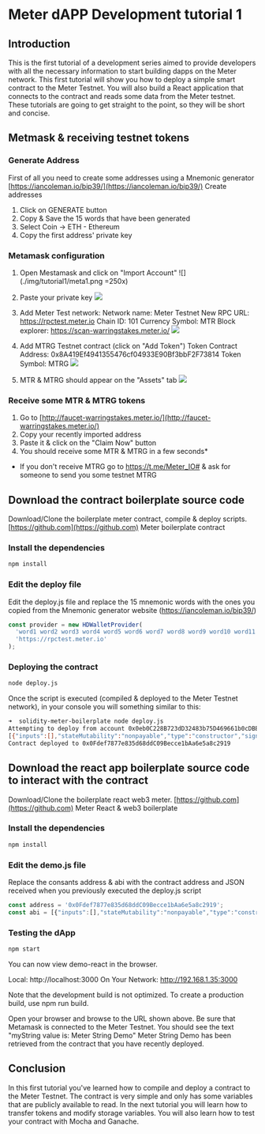 # Meter dAPP Development tutorial 1

## Introduction

This is the first tutorial of a development series aimed to provide developers with all the necessary information to start building dapps on the Meter network.
This first tutorial will show you how to deploy a simple smart contract to the Meter Testnet. You will also build a React application that connects to the contract and reads some data from the Meter testnet.
These tutorials are going to get straight to the point, so they will be short and concise.

## Metmask & receiving testnet tokens

### Generate Address

First of all you need to create some addresses using a Mnemonic generator
[https://iancoleman.io/bip39/](https://iancoleman.io/bip39/) Create addresses

1. Click on GENERATE button
2. Copy & Save the 15 words that have been generated
3. Select Coin -> ETH - Ethereum
4. Copy the first address' private key

### Metamask configuration

1. Open Mestamask and click on "Import Account"
![](./img/tutorial1/meta1.png =250x)

2. Paste your private key
![](./img/tutorial1/meta2.png=250x)

3. Add Meter Test network:
    Network name: Meter Testnet
    New RPC URL: https://rpctest.meter.io
    Chain ID: 101
    Currency Symbol: MTR
    Block explorer: https://scan-warringstakes.meter.io/
![](./img/tutorial1/meta3.png=250x)

4. Add MTRG Testnet contract (click on "Add Token")
    Token Contract Address: 0x8A419Ef4941355476cf04933E90Bf3bbF2F73814
    Token Symbol: MTRG
![](./img/tutorial1/meta4.png=250x)

5. MTR & MTRG should appear on the "Assets" tab
![](./img/tutorial1/meta5.png=250x)

### Receive some MTR & MTRG tokens

1. Go to [http://faucet-warringstakes.meter.io/](http://faucet-warringstakes.meter.io/) 
2. Copy your recently imported address 
3. Paste it & click on the "Claim Now" button
4. You should receive some MTR & MTRG in a few seconds*

* If you don't receive MTRG go to https://t.me/Meter_IO# & ask for someone to send you some testnet MTRG 

## Download the contract boilerplate source code

Download/Clone the boilerplate meter contract, compile & deploy scripts.
[https://github.com](https://github.com) Meter boilerplate contract

### Install the dependencies

````bash
npm install
````

### Edit the deploy file

Edit the deploy.js file and replace the 15 mnemonic words with the ones you copied from the Mnemonic generator website (https://iancoleman.io/bip39/)

````javascript
const provider = new HDWalletProvider(
  'word1 word2 word3 word4 word5 word6 word7 word8 word9 word10 word11 word12 word13 word14 word15',
  'https://rpctest.meter.io'
);
````

### Deploying the contract

````bash
node deploy.js
````

Once the script is executed (compiled & deployed to the Meter Testnet network), in your console you will something similar to this:

````bash
➜  solidity-meter-boilerplate node deploy.js
Attempting to deploy from account 0x0eb0C228B723dD32483b75D469661b0cDBE73264
[{"inputs":[],"stateMutability":"nonpayable","type":"constructor","signature":"constructor"},{"inputs":[],"name":"getArray","outputs":[{"internalType":"string[]","name":"","type":"string[]"}],"stateMutability":"view","type":"function","constant":true,"signature":"0xd504ea1d"},{"inputs":[{"internalType":"uint256","name":"","type":"uint256"}],"name":"myArray","outputs":[{"internalType":"string","name":"","type":"string"}],"stateMutability":"view","type":"function","constant":true,"signature":"0xcc3e57d9"},{"inputs":[],"name":"myString","outputs":[{"internalType":"string","name":"","type":"string"}],"stateMutability":"view","type":"function","constant":true,"signature":"0x492bfa18"}]
Contract deployed to 0x0Fdef7877e835d68ddC09Becce1bAa6e5a8c2919
````

## Download the react app boilerplate source code to interact with the contract

Download/Clone the boilerplate react web3 meter.
[https://github.com](https://github.com) Meter React & web3 boilerplate

### Install the dependencies

````bash
npm install
````

### Edit the demo.js file

Replace the consants address & abi with the contract address and JSON received when you previously executed the deploy.js script

````javascript
const address = '0x0Fdef7877e835d68ddC09Becce1bAa6e5a8c2919';
const abi = [{"inputs":[],"stateMutability":"nonpayable","type":"constructor","signature":"constructor"},{"inputs":[],"name":"getArray","outputs":[{"internalType":"string[]","name":"","type":"string[]"}],"stateMutability":"view","type":"function","constant":true,"signature":"0xd504ea1d"},{"inputs":[{"internalType":"uint256","name":"","type":"uint256"}],"name":"myArray","outputs":[{"internalType":"string","name":"","type":"string"}],"stateMutability":"view","type":"function","constant":true,"signature":"0xcc3e57d9"},{"inputs":[],"name":"myString","outputs":[{"internalType":"string","name":"","type":"string"}],"stateMutability":"view","type":"function","constant":true,"signature":"0x492bfa18"}];
````

### Testing the dApp

````bash
npm start
````

You can now view demo-react in the browser.

  Local:            http://localhost:3000
  On Your Network:  http://192.168.1.35:3000

Note that the development build is not optimized.
To create a production build, use npm run build.

Open your browser and browse to the URL shown above. Be sure that Metamask is connected to the Meter Testnet.
You should see the text "myString value is: Meter String Demo"
Meter String Demo has been retrieved from the contract that you have recently deployed.

## Conclusion

In this first tutorial you've learned how to compile and deploy a contract to the Meter Testnet. The contract is very simple and only has some variables that are publicly available to read. In the next tutorial you will learn how to transfer tokens and modify storage variables. You will also learn how to test your contract with Mocha and Ganache.